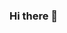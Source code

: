 ### Hi there 👋

<!--
**nkwww/nkwww** is a ✨ _special_ ✨ repository because its `README.md` (this file) appears on your GitHub profile.

LOL 全英雄精通玩家

-->

